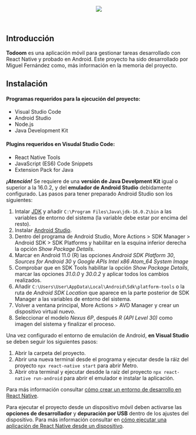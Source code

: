 <p align="center">
  <img align="center" src="https://user-images.githubusercontent.com/92161302/170530978-c93f9bb7-5dca-4ea1-8081-aaabc1d7a3af.png">
</p>
<br clear="right"/>

## Introducción

**Todoom** es una aplicación móvil para gestionar tareas desarrollado con React Native y probado en Android. Este proyecto ha sido desarrollado por Miguel Fernández como, más información en la memoria del proyecto.

## Instalación

#### Programas requeridos para la ejecución del proyecto:

- Visual Studio Code  
- Android Studio
- Node.js
- Java Development Kit

#### Plugins requeridos en Visudal Studio Code:

- React Native Tools
- JavaScript (ES6) Code Snippets
- Extension Pack for Java

***¡Atención!*** Se requiere de una **versión de Java Develpment Kit** igual o superior a la 16.0.2, y del **emulador de Android Studio** debidamente configurado. Las pasos para tener preparado Android Studio son los siguientes:

1. Intalar [JDK](https://www.oracle.com/java/technologies/javase/jdk16-archive-downloads.html) y añadir `C:\Program Files\Java\jdk-16.0.2\bin` a las variables de entorno del sistema (la variable debe estar por encima del resto).
2. Instalar [Android Studio](https://developer.android.com/studio).
3. Dentro del programa de Android Studio, More Actions > SDK Manager > Android SDK > SDK Platforms y habilitar en la esquina inferior derecha la opción *Show Package Details*.
4. Marcar en Android 11.0 (R) las opciones *Android SDK Platform 30*, *Sources for Android 30* y *Google APIs Intel x86 Atom_64 System Image*
5. Comprobar que en SDK Tools habilitar la opción *Show Package Details*, marcar las opciones *31.0.0* y *30.0.2* y aplicar todos los cambios realizados.
6. Añadir `C:\Users\User\AppData\Local\Android\Sdk\platform-tools` o la ruta de *Android SDK Location* que aparece en la parte posterior de SDK Manager a las variables de entorno del sistema.
7. Volver a ventana principal, More Actions > AVD Manager y crear un dispositivo virtual nuevo.
8. Seleccionar el modelo *Nexus 6P*, después *R (API Level 30)* como imagen del sistema y finalizar el proceso.

Una vez configurado el entorno de emulación de Android, **en Visual Studio** se deben seguir los siguientes pasos:

1. Abrir la carpeta del proyecto.
2. Abrir una nueva terminal desde el programa y ejecutar desde la ráiz del proyecto `npx react-native start` para abrir Metro.
3. Abrir otra terminal y ejecutar desdde la raíz del proyecto `npx react-native run-android` para abrir el emulador e instalar la aplicación.

Para más información consultar [cómo crear un entorno de desarrollo en React Native](https://reactnative.dev/docs/next/environment-setup).

Para ejecutar el proyecto desde un dispositivo móvil deben activarse las **opciones de desarrollador** y **depuración por USB** dentro de los ajustes del dispositivo. Para más información consultar en [cómo ejecutar una aplicación de React Native desde un dispositivo](https://reactnative.dev/docs/running-on-device).
